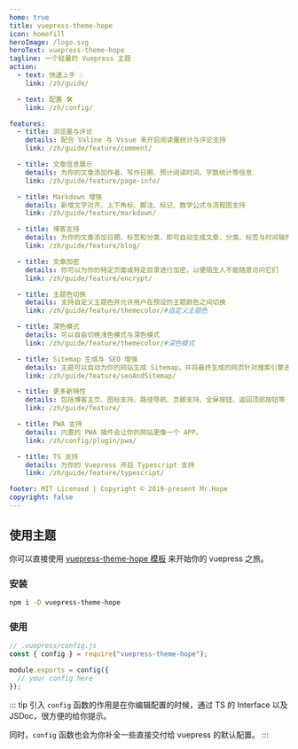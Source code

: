```yaml
---
home: true
title: vuepress-theme-hope
icon: homefill
heroImage: /logo.svg
heroText: vuepress-theme-hope
tagline: 一个轻量的 Vuepress 主题
action:
  - text: 快速上手 💡
    link: /zh/guide/

  - text: 配置 🛠
    link: /zh/config/

features:
  - title: 浏览量与评论
    details: 配合 Valine 与 Vssue 来开启阅读量统计与评论支持
    link: /zh/guide/feature/comment/

  - title: 文章信息展示
    details: 为你的文章添加作者、写作日期、预计阅读时间、字数统计等信息
    link: /zh/guide/feature/page-info/

  - title: Markdown 增强
    details: 新增文字对齐、上下角标、脚注、标记、数学公式与流程图支持
    link: /zh/guide/feature/markdown/

  - title: 博客支持
    details: 为你的文章添加日期、标签和分类，即可自动生成文章、分类、标签与时间轴列表
    link: /zh/guide/feature/blog/

  - title: 文章加密
    details: 你可以为你的特定页面或特定目录进行加密，以便陌生人不能随意访问它们
    link: /zh/guide/feature/encrypt/

  - title: 主题色切换
    details: 支持自定义主题色并允许用户在预设的主题颜色之间切换
    link: /zh/guide/feature/themecolor/#自定义主题色

  - title: 深色模式
    details: 可以自由切换浅色模式与深色模式
    link: /zh/guide/feature/themecolor/#深色模式

  - title: Sitemap 生成与 SEO 增强
    details: 主题可以自动为你的网站生成 Sitemap，并将最终生成的网页针对搜索引擎进行优化。
    link: /zh/guide/feature/seoAndSitemap/

  - title: 更多新特性
    details: 包括博客主页、图标支持、路径导航、页脚支持、全屏按钮、返回顶部按钮等
    link: /zh/guide/feature/

  - title: PWA 支持
    details: 内置的 PWA 插件会让你的网站更像一个 APP。
    link: /zh/config/plugin/pwa/

  - title: TS 支持
    details: 为你的 Vuepress 开启 Typescript 支持
    link: /zh/guide/feature/typescript/

footer: MIT Licensed | Copyright © 2019-present Mr.Hope
copyright: false
---
```


## 使用主题

你可以直接使用 [vuepress-theme-hope 模板](https://github.com/Mister-Hope/vuepress-theme-hope-template) 来开始你的 vuepress 之旅。

### 安装

```bash
npm i -D vuepress-theme-hope
```

### 使用

```js
// .vuepress/config.js
const { config } = require("vuepress-theme-hope");

module.exports = config({
  // your config here
});
```

::: tip
引入 `config` 函数的作用是在你编辑配置的时候，通过 TS 的 Interface 以及 JSDoc，很方便的给你提示。

同时，`config` 函数也会为你补全一些直接交付给 vuepress 的默认配置。
:::
